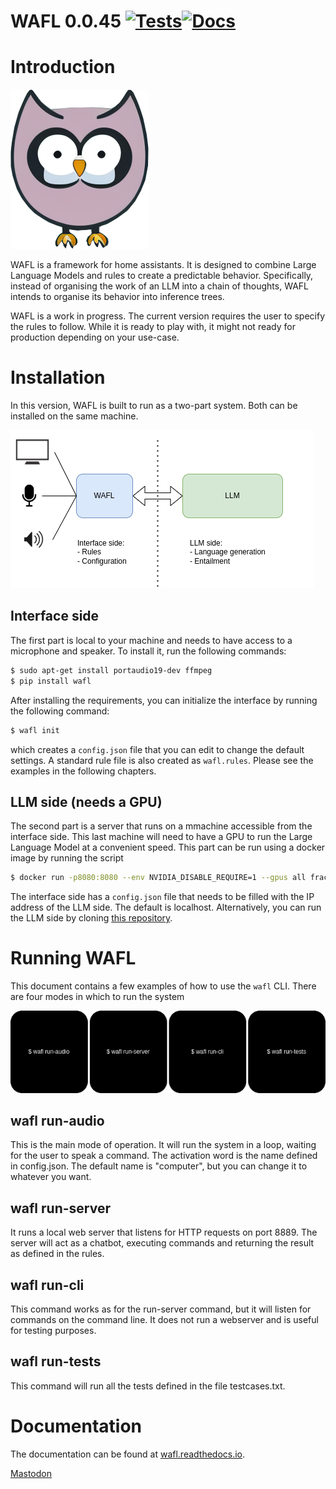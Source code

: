 # WAFL 0.0.45 [![Tests](https://github.com/fractalego/wafl/actions/workflows/development-tests1.yml/badge.svg)](https://github.com/fractalego/wafl/actions/workflows/development-tests1.yml)[![Docs](https://readthedocs.org/projects/wafl/badge/?version=latest)](https://wafl.readthedocs.io/en/latest/)

Introduction
============

![Logo](images/logo.png)

WAFL is a framework for home assistants.
It is designed to combine Large Language Models and rules to create a predictable behavior.
Specifically, instead of organising the work of an LLM into a chain of thoughts,
WAFL intends to organise its behavior into inference trees.

WAFL is a work in progress.
The current version requires the user to specify the rules to follow.
While it is ready to play with, it might not ready for production depending on your use-case.

Installation
============

In this version, WAFL is built to run as a two-part system.
Both can be installed on the same machine.

![The two parts of WAFL](images/two-parts.png)


## Interface side


The first part is local to your machine and needs to have access to a microphone and speaker.
To install it, run the following commands:

```bash 
$ sudo apt-get install portaudio19-dev ffmpeg
$ pip install wafl
```

After installing the requirements, you can initialize the interface by running the following command:

```bash
$ wafl init
```

which creates a `config.json` file that you can edit to change the default settings.
A standard rule file is also created as `wafl.rules`.
Please see the examples in the following chapters.


## LLM side (needs a GPU)

The second part is a server that runs on a mmachine accessible from the interface side.
This last machine will need to have a GPU to run the Large Language Model at a convenient speed.
This part can be run using a docker image by running the script

```bash
$ docker run -p8080:8080 --env NVIDIA_DISABLE_REQUIRE=1 --gpus all fractalego/wafl-llm:latest
```

The interface side has a `config.json` file that needs to be filled with the IP address of the LLM side.
The default is localhost.
Alternatively, you can run the LLM side by cloning [this repository](https://github.com/fractalego/wafl-llm>).


Running WAFL
============
This document contains a few examples of how to use the `wafl` CLI.
There are four modes in which to run the system

![The two parts of WAFL](images/wafl-commands.png)


## wafl run-audio

This is the main mode of operation. It will run the system in a loop, waiting for the user to speak a command.
The activation word is the name defined in config.json.
The default name is "computer", but you can change it to whatever you want.


## wafl run-server

It runs a local web server that listens for HTTP requests on port 8889.
The server will act as a chatbot, executing commands and returning the result as defined in the rules.


## wafl run-cli

This command works as for the run-server command, but it will listen for commands on the command line.
It does not run a webserver and is useful for testing purposes.


## wafl run-tests

This command will run all the tests defined in the file testcases.txt.


Documentation
=============

The documentation can be found at [wafl.readthedocs.io](https://wafl.readthedocs.io).


<a rel="me" href="https://fractalego.social/@wafl">Mastodon</a>